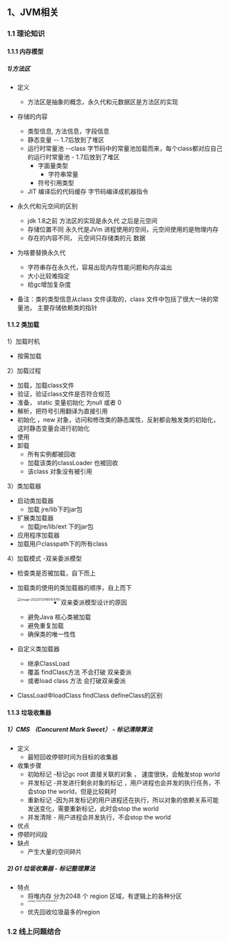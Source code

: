 ## 1、JVM相关

### 1.1 理论知识 

#### 1.1.1 内存模型

##### 1)方法区

- 定义
  - 方法区是抽象的概念，永久代和元数据区是方法区的实现 
- 存储的内容 
  - 类型信息, 方法信息，字段信息
  - 静态变量  -- 1.7后放到了堆区
  - 运行时常量池 --class 字节码中的常量池加载而来，每个class都对应自己的运行时常量池  - 1.7后放到了堆区
    - 字面量类型 
      - 字符串常量
    - 符号引用类型
  - JIT 编译后的代码缓存   字节码编译成机器指令 
- 永久代和元空间的区别 
  -  jdk 1.8之前  方法区的实现是永久代 之后是元空间
  -  存储位置不同 永久代是JVm 进程使用的空间，元空间使用的是物理内存
  -  存在的内容不同， 元空间只存储类的元 数据 
- 为啥要替换永久代 
  - 字符串存在永久代，容易出现内存性能问题和内存溢出
  - 大小比较难指定
  - 给gc增加复杂度

- 备注：类的类型信息从class 文件读取的，class 文件中包括了很大一块的常量池， 主要存储依赖类的指针

#### 1.1.2 类加载

1）加载时机 

- 按需加载

2）加载过程

- 加载，加载class文件 
- 验证，验证class文件是否符合规范 
- 准备，  static 变量初始化 为null 或者 0 
- 解析，把符号引用翻译为直接引用
- 初始化 ，new 对象，访问和修改类的静态属性，反射都会触发类的初始化，这时静态变量会进行初始化
- 使用
- 卸载
  - 所有实例都被回收
  - 加载该类的classLoader 也被回收 
  - 该class 对象没有被引用

3）类加载器 

- 启动类加载器
  - 加载 jre/lib下的jar包 
- 扩展类加载器
  - 加载jre/lib/ext 下的jar包
-  应用程序加载器
  - 加载用户classpath下的所有class 

4）加载模式  -双亲委派模型

- 检查类是否被加载，自下而上

- 加载类的使用的类加载器的顺序，自上而下 

  <img src="/Users/zhengyonggang/Desktop/MyFile/博客/JVM相关/image-20220724165104761.png" alt="image-20220724165104761" style="zoom: 50%;" align="left" />

- 双亲委派模型设计的原因 

  - 避免Java 核心类被加载
  - 避免重复加载
  -  确保类的唯一性性 

- 自定义类加载器

  - 继承ClassLoad 
  - 覆盖 findClass方法 不会打破 双亲委派
  - 或者load class 方法    会打破双亲委派

- ClassLoad中loadClass  findClass defineClass的区别 

#### 1.1.3 垃圾收集器 

##### 1）CMS （Concurent Mark Sweet）   - 标记清除算法

- 定义
  - 最短回收停顿时间为目标的收集器 
- 收集步骤  
  - 初始标记  -标记gc root 直接关联的对象 ， 速度很快，会触发stop world
  - 并发标记  -并发进行剩余对象的标记 ，用户进程也会并发的执行任务，不会stop the world，但是比较耗时
  - 重新标记  -因为并发标记的用户进程还在执行，所以对象的依赖关系可能发送变化，需要重新标记，此时会stop the world
  - 并发清除 - 用户进程会并发执行，不会stop the world 
-  优点 
  - 停顿时间段 
- 缺点 
  - 产生大量的空间碎片 

##### 2) G1 垃圾收集器  - 标记整理算法 

- 特点 
  - 将堆内存 分为2048 个 region 区域，有逻辑上的各种分区
  - <img src="/Users/zhengyonggang/Desktop/MyFile/博客/JVM相关/image-20220723224509264.png" alt="image-20220723224509264" style="zoom:33%;" align="left"/>
  - 优先回收垃圾最多的region 

### 1.2 线上问题结合




